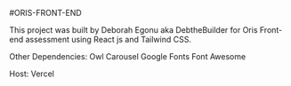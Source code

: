 #ORIS-FRONT-END

This project was built by Deborah Egonu aka DebtheBuilder for Oris Front-end assessment using React js and Tailwind CSS.

Other Dependencies:
Owl Carousel
Google Fonts
Font Awesome

Host:
Vercel


